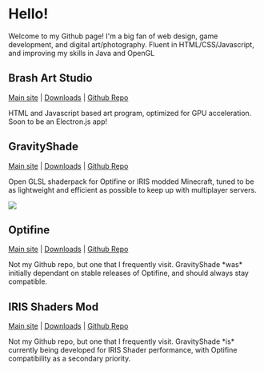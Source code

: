 <h1>Hello!</h1>
<p>Welcome to my Github page! I'm a big fan of web design, game development, and digital art/photography. Fluent in HTML/CSS/Javascript, and improving my skills in Java and OpenGL</p>

<!-- Next Section -->

<h2>Brash Art Studio</h2>

<p><a href="https://brash.netlify.app/" target="_blank">Main site</a> | <a href="https://brash.netlify.app/download.html" target="_blank">Downloads</a> | <a href="https://github.com/Gravity10/BrashArtStudio">Github Repo</a></p>

<p>HTML and Javascript based art program, optimized for GPU acceleration. Soon to be an Electron.js app!</p>

<!-- Next Section -->

<h2>GravityShade</h2>

<p><a href="https://gravityshade.netlify.app" target="_blank">Main site</a> | <a href="https://gravityshade.netlify.app/downloads" target="_blank">Downloads</a> | <a href="https://github.com/Gravity10/GravityShade">Github Repo</a></p>

<p>Open GLSL shaderpack for Optifine or IRIS modded Minecraft, tuned to be as lightweight and efficient as possible to keep up with multiplayer servers.</p>

<img src="https://gravityshade.netlify.app/media/day.png" />

<!--Next Section-->

<h2>Optifine</h2>

<p><a href="https://optifine.net/" target="_blank">Main site</a> | <a href="https://optifine.net/downloads" target="_blank">Downloads</a> | <a href="https://github.com/sp614x/optifine">Github Repo</a></p>

<p>Not my Github repo, but one that I frequently visit. GravityShade *was* initially dependant on stable releases of Optifine, and should always stay compatible.</p>

<!--Next Section-->

<h2>IRIS Shaders Mod</h2>

<p><a href="https://irisshaders.net/" target="_blank">Main site</a> | <a href="https://irisshaders.net/download.html" target="_blank">Downloads</a> | <a href="https://github.com/IrisShaders/Iris">Github Repo</a></p>

<p>Not my Github repo, but one that I frequently visit. GravityShade *is* currently being developed for IRIS Shader performance, with Optifine compatibility as a secondary priority.</p>
